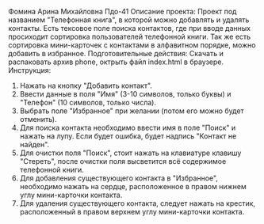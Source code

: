 Фомина Арина Михайловна Пдо-41 Описание проекта:
Проект под названием "Телефонная книга", в которой можно добавлять и удалять контакты. Есть тексовое поле поиска контактов, где при вводе данных просиходит сортировка пользователей телефонной книги. Так же есть сортировка мини-карточек с контактами в алфавитном порядке, можно добавить в избранное.
Подготовительные действия:
Скачать и распаковать архив phone, октрыть файл index.html в браузере.
Инструкция:
1. Нажать на кнопку "Добавить контакт".
2. Ввести данные в поля "Имя" (3-10 символов, только буквы) и "Телефон" (10 символов, только числа).
3. Выбрать поле "Избранное" при желании (потом его можно будет отменить).
4. Для поиска контакта необходимо ввести имя в поле "Поиск" и нажать на лупу. Если будет ошибка, будет надпись "Контакт не найден".
5. Для очистки поля "Поиск", стоит нажать на клавиатуре клавишу "Стереть", после очистки поля высветится всё содержимое телефонной книги.
6. Для добавления существующего контакта в "Избранное", необходимо нажать на сердце, расположенное в правом нижнем углу мини-карточки контакта.
7. Для удаления существующего контакта, следует нажать на крестик, расположенный в правом верхнем углу мини-карточки контакта.
